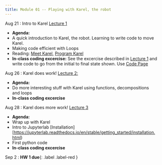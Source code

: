 ```yaml
---
title: Module 01 -- Playing with Karel, the robot
---
```


Aug 21
: Intro to Karel [Lecture 1](../assets/files/MEA_217-Lecture1.pdf)
- **Agenda:** 
- A quick introduction to Karel, the robot. Learning to write code to move Karel.
- Making code efficient with Loops
- Reading: [Meet Karel](https://compedu.stanford.edu/karel-reader/docs/python/en/chapter1.html), [Program Karel](https://compedu.stanford.edu/karel-reader/docs/python/en/chapter2.html)
- **In-class coding excercise:** See the excercise described in [Lecture 1](../assets/files/MEA_217-Lecture1.pdf) and write code to go from the initial to final state shown. Use [Code Page](https://compedu.stanford.edu/karel-reader/docs/python/en/ide.html)

Aug 26 
: Karel does work! [Lecture 2:](../assets/files/MEA_217-Lecture2.pdf)
-  **Agenda:**
-  Do more interesting stuff with Karel using functions, decompositions and loops
- **In-class coding excercise**

Aug 28
: Karel does more work! [Lecture 3](../calendar/lecture3.md)
-  **Agenda:**
-  Wrap up with Karel
-  Intro to Jupyterlab   [Installation][https://jupyterlab.readthedocs.io/en/stable/getting_started/installation.html)
-  First python code
- **In-class coding excercise**

Sep 2
: **HW 1 due**{: .label .label-red }
